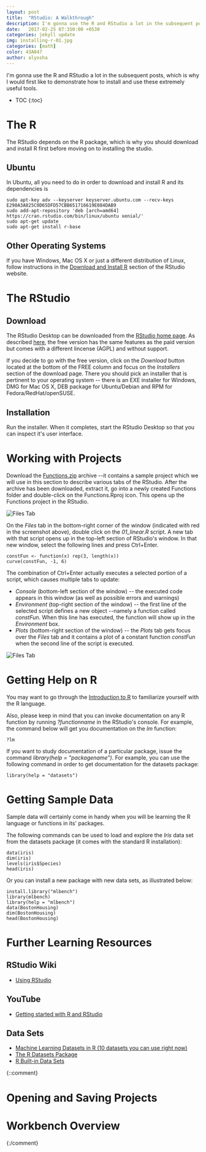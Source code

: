 ```yaml
---
layout: post
title:  "RStudio: A Walkthrough"
description: I'm gonna use the R and RStudio a lot in the subsequent posts, which is why I would first like to demonstrate how to install and use these extremely useful tools.
date:   2017-02-25 07:3S0:00 +0530
categories: jekyll update
img: installing-r-01.jpg
categories: [math]
color: 43A047
author: alyosha
---
```


I'm gonna use the R and RStudio a lot in the subsequent posts, which is why I would first like to demonstrate how to install and use these extremely useful tools.

* TOC
{:toc}

# The R

The RStudio depends on the R package, which is why you should download and install R first before moving on to installing the studio.

## Ubuntu

In Ubuntu, all you need to do in order to download and install R and its dependencies is

```script
sudo apt-key adv --keyserver keyserver.ubuntu.com --recv-keys E298A3A825C0D65DFD57CBB651716619E084DAB9
sudo add-apt-repository 'deb [arch=amd64] https://cran.rstudio.com/bin/linux/ubuntu xenial/'
sudo apt-get update
sudo apt-get install r-base
```

## Other Operating Systems

If you have Windows, Mac OS X or just a different distribution of Linux, follow instructions in the [Download and Install R](https://cran.rstudio.com/) section of the RStudio website.

# The RStudio

## Download

The RStudio Desktop can be downloaded from the [RStudio home page](https://www.rstudio.com/products/rstudio/download/). As described [here](https://www.rstudio.com/products/rstudio/#Desktop), the free version has the same features as the paid version but comes with a different lincense (AGPL) and without support.

If you decide to go with the free version, click on the *Download* button located at the bottom of the FREE column and focus on the *Installers* section of the download page. There you should pick  an installer that is pertinent to your operating system -- there is an EXE installer for Windows, DMG for Mac OS X, DEB package for Ubuntu/Debian and RPM for Fedora/RedHat/openSUSE. 

## Installation

Run the installer. When it completes, start the RStudio Desktop so that you can inspect it's user interface.

# Working with Projects

Download the [Functions.zip](https://github.com/alescervenka/pastinak-examples/raw/master/zip/Functions.zip) archive --it contains a sample project which we will use in this section to describe various tabs of the RStudio. After the archive has been downloaded, extract it, go into a newly created Functions folder and double-click on the Functions.Rproj icon. This opens up the Functions project in the RStudio.

![Files Tab]({{site.baseurl}}/images-hq/rstudio_files.png)

On the _Files_ tab in the bottom-right corner of the window (indicated with red in the screenshot above), double click on the _01_linear.R_ script. A new tab with that script opens up in the top-left section of RStudio's window. In that new window, select the following lines and press Ctrl+Enter. 

```script
constFun <- function(x) rep(3, length(x))
curve(constFun, -1, 6)
```

The combination of Ctrl+Enter actually executes a selected portion of a script, which causes multiple tabs to update:

* _Console_ (bottom-left section of the window) -- the executed code appears in this window (as well as possible errors and warnings)
* _Environment_ (top-right section of the window) -- the first line of the selected script defines a new object --namely a function called _constFun_. When this line has executed, the function will show up in the _Environment_ box.
* _Plots_ (bottom-right section of the window) -- the _Plots_ tab gets focus over the _Files_ tab and it contains a plot of a constant function _constFun_ when the second line of the script is executed.

![Files Tab]({{site.baseurl}}/images-hq/rstudio_execute.png)

# Getting Help on R

You may want to go through the [Introduction to R](https://cran.r-project.org/doc/manuals/R-intro.html) to familiarize yourself with the R language.

Also, please keep in mind that you can invoke documentation on any R function by running _?functionname_ in the RStudio's console. For example, the command below will get you documentation on the _lm_ function:

```script
?lm
```

If you want to study documentation of a particular package, issue the command _library(help = "packagename")_. For example, you can use the following command in order to get documentation for the datasets package:

```script
library(help = "datasets")
```

# Getting Sample Data

Sample data will certainly come in handy when you will be learning the R language or functions in its' packages. 

The following commands can be used to load and explore the _Iris_ data set from the datasets package (it comes with the standard R installation):

```script
data(iris)
dim(iris)
levels(iris$Species)
head(iris)
```
Or you can install a new package with new data sets, as illustrated below:

```script
install.library("mlbench")
library(mlbench)
library(help = "mlbench")
data(BostonHousing)
dim(BostonHousing)
head(BostonHousing)
```

# Further Learning Resources

## RStudio Wiki

* [Using RStudio](https://support.rstudio.com/hc/en-us/sections/200107586-Using-RStudio)

## YouTube

* [Getting started with R and RStudio](https://www.youtube.com/watch?v=lVKMsaWju8w)

## Data Sets

* [Machine Learning Datasets in R (10 datasets you can use right now)](https://machinelearningmastery.com/machine-learning-datasets-in-r/)
* [The R Datasets Package](https://stat.ethz.ch/R-manual/R-devel/library/datasets/html/00Index.html)
* [R Built-in Data Sets](http://www.sthda.com/english/wiki/r-built-in-data-sets)

{::comment}
# Opening and Saving Projects
# Workbench Overview
{:/comment}